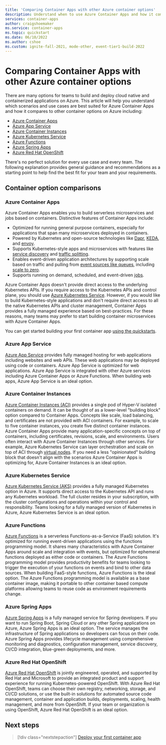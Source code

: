 ```yaml
---
title: 'Comparing Container Apps with other Azure container options'
description: Understand when to use Azure Container Apps and how it compares to other container options including Azure Container Instances, Azure App Service, Azure Functions, and Azure Kubernetes Service.
services: container-apps
author: craigshoemaker
ms.service: container-apps
ms.topic: quickstart
ms.date: 06/10/2022
ms.author: cshoe
ms.custom: ignite-fall-2021, mode-other, event-tier1-build-2022
---
```


# Comparing Container Apps with other Azure container options

There are many options for teams to build and deploy cloud native and containerized applications on Azure. This article will help you understand which scenarios and use cases are best suited for Azure Container Apps and how it compares to other container options on Azure including:  
- [Azure Container Apps](#azure-container-apps)
- [Azure App Service](#azure-app-service)
- [Azure Container Instances](#azure-container-instances)
- [Azure Kubernetes Service](#azure-kubernetes-service)
- [Azure Functions](#azure-functions)
- [Azure Spring Apps](#azure-spring-apps)
- [Azure Red Hat OpenShift](#azure-red-hat-openshift)

There's no perfect solution for every use case and every team. The following explanation provides general guidance and recommendations as a starting point to help find the best fit for your team and your requirements.

## Container option comparisons

### Azure Container Apps
Azure Container Apps enables you to build serverless microservices and jobs based on containers. Distinctive features of Container Apps include:

* Optimized for running general purpose containers, especially for applications that span many microservices deployed in containers.
* Powered by Kubernetes and open-source technologies like [Dapr](https://dapr.io/), [KEDA](https://keda.sh/), and [envoy](https://www.envoyproxy.io/).
* Supports Kubernetes-style apps and microservices with features like [service discovery](connect-apps.md) and [traffic splitting](revisions.md).
* Enables event-driven application architectures by supporting scale based on traffic and pulling from [event sources like queues](scale-app.md), including [scale to zero](scale-app.md).
* Supports running on demand, scheduled, and event-driven [jobs](jobs.md).

Azure Container Apps doesn't provide direct access to the underlying Kubernetes APIs. If you require access to the Kubernetes APIs and control plane, you should use [Azure Kubernetes Service](../aks/intro-kubernetes.md). However, if you would like to build Kubernetes-style applications and don't require direct access to all the native Kubernetes APIs and cluster management, Container Apps provides a fully managed experience based on best-practices. For these reasons, many teams may prefer to start building container microservices with Azure Container Apps.

You can get started building your first container app [using the quickstarts](get-started.md).

### Azure App Service
[Azure App Service](../app-service/index.yml) provides fully managed hosting for web applications including websites and web APIs. These web applications may be deployed using code or containers. Azure App Service is optimized for web applications. Azure App Service is integrated with other Azure services including Azure Container Apps or Azure Functions. When building web apps, Azure App Service is an ideal option.

### Azure Container Instances
[Azure Container Instances (ACI)](../container-instances/index.yml) provides a single pod of Hyper-V isolated containers on demand. It can be thought of as a lower-level "building block" option compared to Container Apps. Concepts like scale, load balancing, and certificates are not provided with ACI containers. For example, to scale to five container instances, you create five distinct container instances. Azure Container Apps provide many application-specific concepts on top of containers, including certificates, revisions, scale, and environments. Users often interact with Azure Container Instances through other services. For example, Azure Kubernetes Service can layer orchestration and scale on top of ACI through [virtual nodes](../aks/virtual-nodes.md). If you need a less "opinionated" building block that doesn't align with the scenarios Azure Container Apps is optimizing for, Azure Container Instances is an ideal option.

### Azure Kubernetes Service
[Azure Kubernetes Service (AKS)](../aks/intro-kubernetes.md) provides a fully managed Kubernetes option in Azure. It supports direct access to the Kubernetes API and runs any Kubernetes workload. The full cluster resides in your subscription, with the cluster configurations and operations within your control and responsibility. Teams looking for a fully managed version of Kubernetes in Azure, Azure Kubernetes Service is an ideal option.

### Azure Functions
[Azure Functions](../azure-functions/functions-overview.md) is a serverless Functions-as-a-Service (FaaS) solution. It's optimized for running event-driven applications using the functions programming model. It shares many characteristics with Azure Container Apps around scale and integration with events, but optimized for ephemeral functions deployed as either code or containers. The Azure Functions programming model provides productivity benefits for teams looking to trigger the execution of your functions on events and bind to other data sources. When building FaaS-style functions, Azure Functions is the ideal option. The Azure Functions programming model is available as a base container image, making it portable to other container based compute platforms allowing teams to reuse code as environment requirements change. 

### Azure Spring Apps
[Azure Spring Apps](../spring-apps/overview.md) is a fully managed service for Spring developers. If you want to run Spring Boot, Spring Cloud or any other Spring applications on Azure, Azure Spring Apps is an ideal option. The service manages the infrastructure of Spring applications so developers can focus on their code. Azure Spring Apps provides lifecycle management using comprehensive monitoring and diagnostics, configuration management, service discovery, CI/CD integration, blue-green deployments, and more. 

### Azure Red Hat OpenShift
[Azure Red Hat OpenShift](../openshift/intro-openshift.md) is jointly engineered, operated, and supported by Red Hat and Microsoft to provide an integrated product and support experience for running Kubernetes-powered OpenShift. With Azure Red Hat OpenShift, teams can choose their own registry, networking, storage, and CI/CD solutions, or use the built-in solutions for automated source code management, container and application builds, deployments, scaling, health management, and more from OpenShift. If your team or organization is using OpenShift, Azure Red Hat OpenShift is an ideal option.

## Next steps

> [!div class="nextstepaction"]
> [Deploy your first container app](get-started.md)
